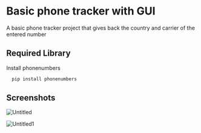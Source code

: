 
# Basic phone tracker with GUI

A basic phone tracker project that gives back the country and carrier of the entered number



## Required Library


Install phonenumbers 
```bash
  pip install phonenumbers
```

## Screenshots

![Untitled](https://user-images.githubusercontent.com/73458444/139409457-cc75e26b-627d-4ca2-b011-ebf69cc2cfaa.png)

![Untitled1](https://user-images.githubusercontent.com/73458444/139409460-66833c83-5e59-4f26-8b9d-e10ee064a3cb.png)

